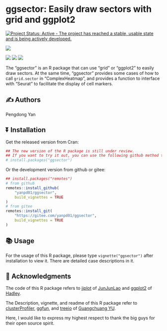 <!-- README.md is generated from README.Rmd. Please edit that file -->

# ggsector: Easily draw sectors with grid and ggplot2

<!-- badges: start -->

[![Project Status: Active - The project has reached a stable, usable
state and is being actively
developed.](http://www.repostatus.org/badges/latest/active.svg)](http://www.repostatus.org/#active)
<!-- [![CRAN_Status_Badge](https://www.r-pkg.org/badges/version/ggsector)](https://cran.r-project.org/package=ggsector) -->
[![](https://img.shields.io/badge/devel%20version-1.5.5-green.svg)](https://github.com/yanpd01/ggsector)

![](https://img.shields.io/badge/platforms-all-green.svg)
![](https://img.shields.io/badge/Windows-passing-green.svg)
![](https://img.shields.io/badge/Linux-passing-green.svg)
<!-- badges: end -->

The “ggsector” is an R package that can use “grid” or “ggplot2” to
easily draw sectors. At the same time, “ggsector” provides some cases of
how to call `grid.sector` in “ComplexHeatmap”, and provides a function
to interface with “Seurat” to facilitate the display of cell markers.

## :writing_hand: Authors

Pengdong Yan

## :arrow_double_down: Installation

Get the released version from Cran:

``` r
## The new version of the R package is still under review.
## If you want to try it out, you can use the following github method to install it
# install.packages("ggsector")
```

Or the development version from github or gitee:

``` r
## install.packages("remotes")
# from github
remotes::install_github(
    "yanpd01/ggsector",
    build_vignettes = TRUE
)
# from gitee
remotes::install_git(
    "https://gitee.com/yanpd01/ggsector",
    build_vignettes = TRUE
)
```

## :books: Usage

For the usage of this R package, please type `vignette("ggsector")`
after installation to view it. There are detailed case descriptions in
it.

## :sparkling_heart: Acknowledgments

The code of this R package refers to
[jjplot](https://github.com/junjunlab/jjPlot) of
[JunJunLao](https://github.com/junjunlab) and
[ggplot2](https://github.com/tidyverse/ggplot2) of
[Hadley](https://github.com/hadley).

The Description, vignette, and readme of this R package refer to
[clusterProfiler](https://github.com/YuLab-SMU/clusterProfiler),
[ggfun](https://github.com/YuLab-SMU/ggfun), and
[treeio](https://github.com/YuLab-SMU/treeio) of [Guangchuang
YU](https://github.com/YuLab-SMU/).

Here, I would like to express my highest respect to thank the big guys
for their open source spirit.
